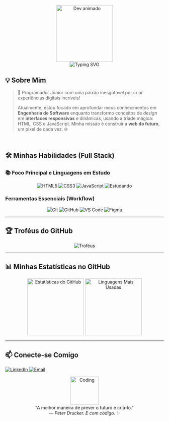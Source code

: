 <p align="center">
  <img src="https://media.giphy.com/media/qgQUggAC3Pfv687qPC/giphy.gif" width="180" alt="Dev animado"/>
  <br>
  <img src="https://readme-typing-svg.herokuapp.com?font=Fira+Code&size=25&pause=1000&color=F7DF1E&center=true&vCenter=true&width=500&lines=Olá%2C+eu+sou+Kauan!;Apaixonado+por+programação!" alt="Typing SVG" />
</p>


## 💡 Sobre Mim

> 🚀 Programador Júnior com uma paixão inesgotável por criar experiências digitais incríveis!
>
> Atualmente, estou focado em aprofundar meus conhecimentos em **Engenharia de Software** enquanto transformo conceitos de *design* em **interfaces responsivas** e dinâmicas, usando a tríade mágica: HTML, CSS e JavaScript. Minha missão é construir a **web do futuro**, um pixel de cada vez. 🌐

<br>

## 🛠️ Minhas Habilidades (Full Stack)

### 📚 Foco Principal e Linguagens em Estudo

<p align="center">
  <img src="https://img.shields.io/badge/HTML5-E34F26?style=for-the-badge&logo=html5&logoColor=white" alt="HTML5"/>
  <img src="https://img.shields.io/badge/CSS3-1572B6?style=for-the-badge&logo=css3&logoColor=white" alt="CSS3"/>
  <img src="https://img.shields.io/badge/JavaScript-F7DF1E?style=for-the-badge&logo=javascript&logoColor=black" alt="JavaScript"/>
  <img src="https://img.shields.io/badge/Estudando-Progresso-blue?style=for-the-badge&logo=progress&logoColor=white" alt="Estudando"/>
</p>

### Ferramentas Essenciais (Workflow)

<p align="center">
  <img src="https://img.shields.io/badge/Git-F05032?style=for-the-badge&logo=git&logoColor=white" alt="Git"/>
  <img src="https://img.shields.io/badge/GitHub-100000?style=for-the-badge&logo=github&logoColor=white" alt="GitHub"/>
  <img src="https://img.shields.io/badge/VS%20Code-007ACC?style=for-the-badge&logo=visual-studio-code&logoColor=white" alt="VS Code"/>
  <img src="https://img.shields.io/badge/Figma-F24E1E?style=for-the-badge&logo=figma&logoColor=white" alt="Figma"/>
</p>

---

## 🏆 Troféus do GitHub

<p align="center">
  <img src="https://github-profile-trophy.vercel.app/?username=ks7m&theme=dracula&margin-w=10" alt="Troféus"/>
</p>

---

## 📊 Minhas Estatísticas no GitHub

<p align="center">
  <img height="180px" src="https://github-readme-stats.vercel.app/api?username=ks7m&show_icons=true&theme=dracula&include_all_commits=true&count_private=true" alt="Estatísticas do GitHub"/>
  <img height="180px" src="https://github-readme-stats.vercel.app/api/top-langs/?username=ks7m&layout=compact&langs_count=6&theme=dracula" alt="Linguagens Mais Usadas"/>
</p>

---

## 📫 Conecte-se Comigo

<a href="https://www.linkedin.com/in/kauan-araujoo" target="_blank">
  <img src="https://img.shields.io/badge/-LinkedIn-%230077B5?style=for-the-badge&logo=linkedin&logoColor=white" alt="LinkedIn"/>
</a>
<a href="mailto:kauazinhoeu62@gmail.com" target="_blank">
  <img src="https://img.shields.io/badge/-Email-D14836?style=for-the-badge&logo=gmail&logoColor=white" alt="Email"/>
</a>

<br>

<p align="center">
  <img src="https://media.giphy.com/media/3o7aD2saalBwwftBIY/giphy.gif" width="90" alt="Coding"/>
  <br>
  "A melhor maneira de prever o futuro é criá-lo."
  <br>
  <i>— Peter Drucker. E com código.</i> ✨
</p>